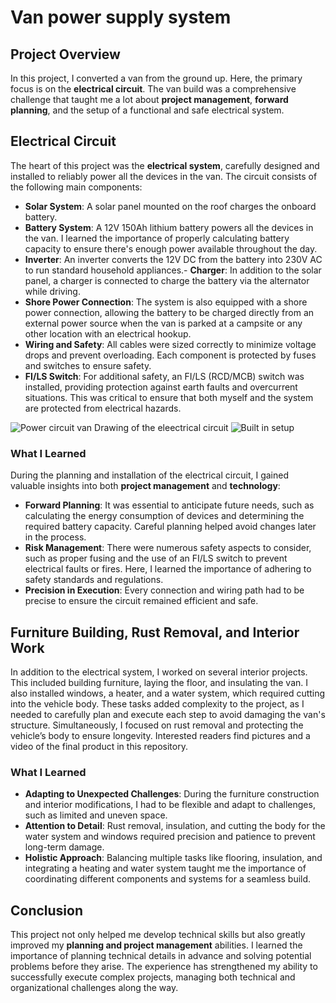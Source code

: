 # Van power supply system 

## Project Overview
In this project, I converted a van from the ground up. Here, the primary focus is on the **electrical circuit**. The van build was a comprehensive challenge that taught me a lot about **project management**, **forward planning**, and the setup of a functional and safe electrical system. 

## Electrical Circuit
The heart of this project was the **electrical system**, carefully designed and installed to reliably power all the devices in the van. The circuit consists of the following main components:

- **Solar System**: A solar panel mounted on the roof charges the onboard battery.
- **Battery System**: A 12V 150Ah lithium battery powers all the devices in the van. I learned the importance of properly calculating battery capacity to ensure there's enough power available throughout the day.
- **Inverter**: An inverter converts the 12V DC from the battery into 230V AC to run standard household appliances.- **Charger**: In addition to the solar panel, a charger is connected to charge the battery via the alternator while driving.
- **Shore Power Connection**: The system is also equipped with a shore power connection, allowing the battery to be charged directly from an external power source when the van is parked at a campsite or any other location with an electrical hookup.
- **Wiring and Safety**: All cables were sized correctly to minimize voltage drops and prevent overloading. Each component is protected by fuses and switches to ensure safety.
- **FI/LS Switch**: For additional safety, an FI/LS (RCD/MCB) switch was installed, providing protection against earth faults and overcurrent situations. This was critical to ensure that both myself and the system are protected from electrical hazards.


![Power circuit van Drawing of the eleectrical circuit](https://github.com/user-attachments/assets/05ececeb-6790-4f89-8ab7-348296bdfb45)
![Built in setup](https://github.com/user-attachments/assets/1a2710d8-fdab-4f71-a1c4-92bde50a7d2f)


### What I Learned
During the planning and installation of the electrical circuit, I gained valuable insights into both **project management** and **technology**:
- **Forward Planning**: It was essential to anticipate future needs, such as calculating the energy consumption of devices and determining the required battery capacity. Careful planning helped avoid changes later in the process.
- **Risk Management**: There were numerous safety aspects to consider, such as proper fusing and the use of an FI/LS switch to prevent electrical faults or fires. Here, I learned the importance of adhering to safety standards and regulations.
- **Precision in Execution**: Every connection and wiring path had to be precise to ensure the circuit remained efficient and safe.

## Furniture Building, Rust Removal, and Interior Work
In addition to the electrical system, I worked on several interior projects. This included building furniture, laying the floor, and insulating the van. I also installed windows, a heater, and a water system, which required cutting into the vehicle body. These tasks added complexity to the project, as I needed to carefully plan and execute each step to avoid damaging the van's structure. Simultaneously, I focused on rust removal and protecting the vehicle’s body to ensure longevity. 
Interested readers find pictures and a video of the final product in this repository.

### What I Learned
- **Adapting to Unexpected Challenges**: During the furniture construction and interior modifications, I had to be flexible and adapt to challenges, such as limited and uneven space.
- **Attention to Detail**: Rust removal, insulation, and cutting the body for the water system and windows required precision and patience to prevent long-term damage.
- **Holistic Approach**: Balancing multiple tasks like flooring, insulation, and integrating a heating and water system taught me the importance of coordinating different components and systems for a seamless build.

## Conclusion
This project not only helped me develop technical skills but also greatly improved my **planning and project management** abilities. I learned the importance of planning technical details in advance and solving potential problems before they arise. The experience has strengthened my ability to successfully execute complex projects, managing both technical and organizational challenges along the way.
